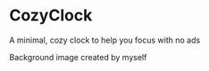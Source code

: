 # CozyClock

A minimal, cozy clock to help you focus with no ads

Background image created by myself